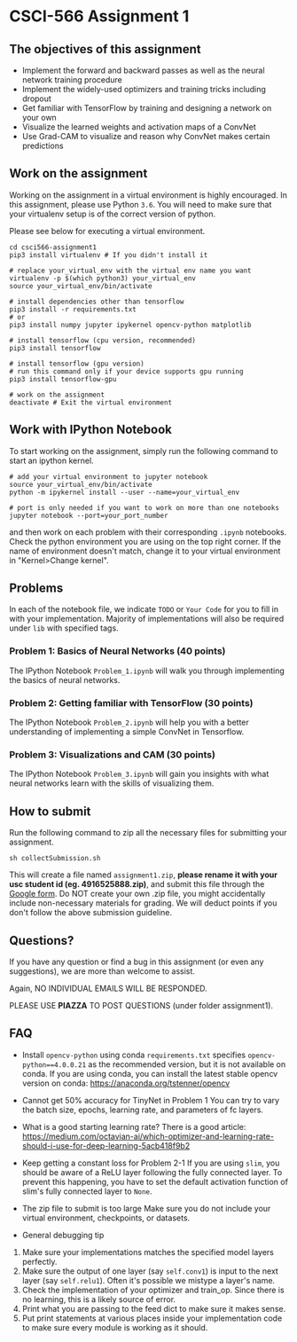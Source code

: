 # CSCI-566 Assignment 1

## The objectives of this assignment
* Implement the forward and backward passes as well as the neural network training procedure
* Implement the widely-used optimizers and training tricks including dropout
* Get familiar with TensorFlow by training and designing a network on your own
* Visualize the learned weights and activation maps of a ConvNet
* Use Grad-CAM to visualize and reason why ConvNet makes certain predictions

## Work on the assignment
Working on the assignment in a virtual environment is highly encouraged.
In this assignment, please use Python `3.6`.
You will need to make sure that your virtualenv setup is of the correct version of python.

Please see below for executing a virtual environment.
```shell
cd csci566-assignment1
pip3 install virtualenv # If you didn't install it

# replace your_virtual_env with the virtual env name you want
virtualenv -p $(which python3) your_virtual_env
source your_virtual_env/bin/activate

# install dependencies other than tensorflow
pip3 install -r requirements.txt
# or
pip3 install numpy jupyter ipykernel opencv-python matplotlib

# install tensorflow (cpu version, recommended)
pip3 install tensorflow

# install tensorflow (gpu version)
# run this command only if your device supports gpu running
pip3 install tensorflow-gpu

# work on the assignment
deactivate # Exit the virtual environment
```

## Work with IPython Notebook
To start working on the assignment, simply run the following command to start an ipython kernel.
```shell
# add your virtual environment to jupyter notebook
source your_virtual_env/bin/activate
python -m ipykernel install --user --name=your_virtual_env

# port is only needed if you want to work on more than one notebooks
jupyter notebook --port=your_port_number

```
and then work on each problem with their corresponding `.ipynb` notebooks.
Check the python environment you are using on the top right corner.
If the name of environment doesn't match, change it to your virtual environment in "Kernel>Change kernel".

## Problems
In each of the notebook file, we indicate `TODO` or `Your Code` for you to fill in with your implementation.
Majority of implementations will also be required under `lib` with specified tags.

### Problem 1: Basics of Neural Networks (40 points)
The IPython Notebook `Problem_1.ipynb` will walk you through implementing the basics of neural networks.

### Problem 2: Getting familiar with TensorFlow (30 points)
The IPython Notebook `Problem_2.ipynb` will help you with a better understanding of implementing a simple ConvNet in Tensorflow.

### Problem 3: Visualizations and CAM (30 points)
The IPython Notebook `Problem_3.ipynb` will gain you insights with what neural networks learn with the skills of visualizing them.

## How to submit

Run the following command to zip all the necessary files for submitting your assignment.

```shell
sh collectSubmission.sh
```

This will create a file named `assignment1.zip`, **please rename it with your usc student id (eg. 4916525888.zip)**, and submit this file through the [Google form](https://forms.gle/EZE5KVJ6PNt6TddZ7).
Do NOT create your own .zip file, you might accidentally include non-necessary materials for grading.
We will deduct points if you don't follow the above submission guideline.

## Questions?
If you have any question or find a bug in this assignment (or even any suggestions), we are more than welcome to assist.

Again, NO INDIVIDUAL EMAILS WILL BE RESPONDED.

PLEASE USE **PIAZZA** TO POST QUESTIONS (under folder assignment1).

## FAQ

- Install `opencv-python` using conda
`requirements.txt` specifies `opencv-python==4.0.0.21` as the recommended version, but it is not available on conda.
If you are using conda, you can install the latest stable opencv version on conda: https://anaconda.org/tstenner/opencv

- Cannot get 50% accuracy for TinyNet in Problem 1
You can try to vary the batch size, epochs, learning rate, and parameters of fc layers.

- What is a good starting learning rate?
There is a good article: https://medium.com/octavian-ai/which-optimizer-and-learning-rate-should-i-use-for-deep-learning-5acb418f9b2

- Keep getting a constant loss for Problem 2-1
If you are using `slim`, you should be aware of a ReLU layer following the fully connected layer.
To prevent this happening, you have to set the default activation function of slim's fully connected layer to `None`.

- The zip file to submit is too large
Make sure you do not include your virtual environment, checkpoints, or datasets.

- General debugging tip
1. Make sure your implementations matches the specified model layers perfectly.
2. Make sure the output of one layer (say `self.conv1`) is input to the next layer (say `self.relu1`). Often it's possible we mistype a layer's name.
3. Check the implementation of your optimizer and train_op. Since there is no learning, this is a likely source of error.
4. Print what you are passing to the feed dict to make sure it makes sense.
5. Put print statements at various places inside your implementation code to make sure every module is working as it should.

